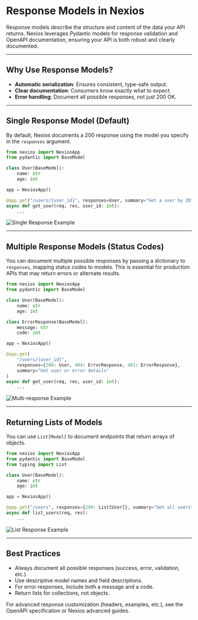 # Response Models in Nexios

Response models describe the structure and content of the data your API returns. Nexios leverages Pydantic models for response validation and OpenAPI documentation, ensuring your API is both robust and clearly documented.

---

## Why Use Response Models?

- **Automatic serialization**: Ensures consistent, type-safe output.
- **Clear documentation**: Consumers know exactly what to expect.
- **Error handling**: Document all possible responses, not just 200 OK.

---

## Single Response Model (Default)

By default, Nexios documents a 200 response using the model you specify in the `responses` argument.

```python
from nexios import NexiosApp
from pydantic import BaseModel

class User(BaseModel):
    name: str
    age: int

app = NexiosApp()

@app.get("/users/{user_id}", responses=User, summary="Get a user by ID")
async def get_user(req, res, user_id: int):
    ...
```

![Single Response Example](./response.png)

---

## Multiple Response Models (Status Codes)

You can document multiple possible responses by passing a dictionary to `responses`, mapping status codes to models. This is essential for production APIs that may return errors or alternate results.

```python
from nexios import NexiosApp
from pydantic import BaseModel

class User(BaseModel):
    name: str
    age: int

class ErrorResponse(BaseModel):
    message: str
    code: int

app = NexiosApp()

@app.get(
    "/users/{user_id}",
    responses={200: User, 404: ErrorResponse, 401: ErrorResponse},
    summary="Get user or error details"
)
async def get_user(req, res, user_id: int):
    ...
```

![Multi-response Example](./multi-response.png)

---

## Returning Lists of Models

You can use `List[Model]` to document endpoints that return arrays of objects.

```python
from nexios import NexiosApp
from pydantic import BaseModel
from typing import List

class User(BaseModel):
    name: str
    age: int

app = NexiosApp()

@app.get("/users", responses={200: List[User]}, summary="Get all users")
async def list_users(req, res):
    ...
```

![List Response Example](./response-list.png)

---

## Best Practices

- Always document all possible responses (success, error, validation, etc.).
- Use descriptive model names and field descriptions.
- For error responses, include both a message and a code.
- Return lists for collections, not objects.

For advanced response customization (headers, examples, etc.), see the OpenAPI specification or Nexios advanced guides.
